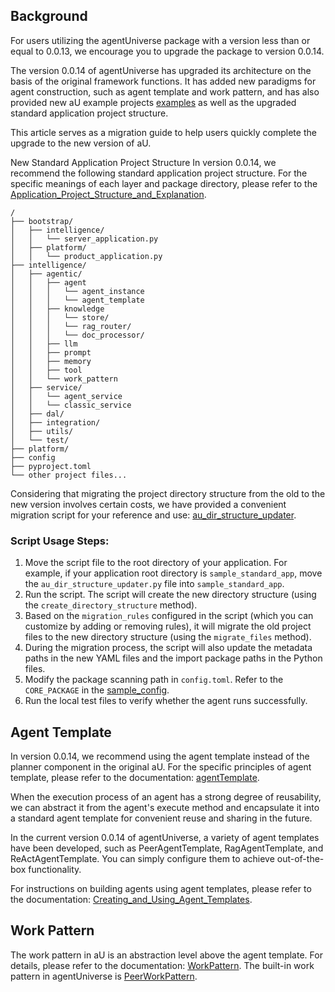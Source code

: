 ## Background
For users utilizing the agentUniverse package with a version less than or equal to 0.0.13, we encourage you to upgrade the package to version 0.0.14.

The version 0.0.14 of agentUniverse has upgraded its architecture on the basis of the original framework functions. It has added new paradigms for agent construction, such as agent template and work pattern, and has also provided new aU example projects [examples](../../../../examples) as well as the upgraded standard application project structure.

This article serves as a migration guide to help users quickly complete the upgrade to the new version of aU.

New Standard Application Project Structure
In version 0.0.14, we recommend the following standard application project structure. For the specific meanings of each layer and package directory, please refer to the [Application_Project_Structure_and_Explanation](1.Application_Project_Structure_and_Explanation.md).
```
/
├── bootstrap/
│   ├── intelligence/
│   │   └── server_application.py
│   ├── platform/
│   │   └── product_application.py
├── intelligence/
│   ├── agentic/
│   │   ├── agent
│   │   │   └── agent_instance
│   │   │   └── agent_template
│   │   ├── knowledge
│   │   │   └── store/
│   │   │   └── rag_router/
│   │   │   └── doc_processor/
│   │   ├── llm
│   │   ├── prompt
│   │   ├── memory
│   │   ├── tool
│   │   └── work_pattern
│   ├── service/
│   │   └── agent_service
│   │   └── classic_service
│   ├── dal/
│   ├── integration/
│   ├── utils/
│   └── test/
├── platform/
├── config
├── pyproject.toml
└── other project files...
```

Considering that migrating the project directory structure from the old to the new version involves certain costs, we have provided a convenient migration script for your reference and use: [au_dir_structure_updater](../../../../au_dir_structure_updater.py).

### Script Usage Steps:

1. Move the script file to the root directory of your application. For example, if your application root directory is `sample_standard_app`, move the `au_dir_structure_updater.py` file into `sample_standard_app`.
2. Run the script. The script will create the new directory structure (using the `create_directory_structure` method).
3. Based on the `migration_rules` configured in the script (which you can customize by adding or removing rules), it will migrate the old project files to the new directory structure (using the `migrate_files` method).
4. During the migration process, the script will also update the metadata paths in the new YAML files and the import package paths in the Python files.
5. Modify the package scanning path in `config.toml`. Refer to the `CORE_PACKAGE` in the [sample_config](../../../../examples/sample_standard_app/config/config.toml).
6. Run the local test files to verify whether the agent runs successfully.

## Agent Template
In version 0.0.14, we recommend using the agent template instead of the planner component in the original aU. For the specific principles of agent template, please refer to the documentation: [agentTemplate](../../en/In-Depth_Guides/Tutorials/Agent/AgentTemplate.md).

When the execution process of an agent has a strong degree of reusability, we can abstract it from the agent's execute method and encapsulate it into a standard agent template for convenient reuse and sharing in the future.

In the current version 0.0.14 of agentUniverse, a variety of agent templates have been developed, such as PeerAgentTemplate, RagAgentTemplate, and ReActAgentTemplate. You can simply configure them to achieve out-of-the-box functionality.

For instructions on building agents using agent templates, please refer to the documentation: [Creating_and_Using_Agent_Templates](../Get_Start/5.Creating_and_Using_Agent_Templates.md).

## Work Pattern
The work pattern in aU is an abstraction level above the agent template. For details, please refer to the documentation: [WorkPattern](../../en/In-Depth_Guides/Tutorials/WorkPattern/WorkPattern.md). The built-in work pattern in agentUniverse is [PeerWorkPattern](../../../../agentuniverse/agent/work_pattern/peer_work_pattern.py).